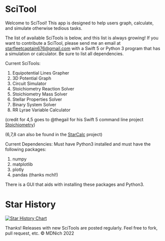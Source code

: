 # SciTool
Welcome to SciTool!
This app is designed to help users graph, calculate, and simulate otherwise tedious tasks.

The list of available SciTools is below, and this list is always growing!
If you want to contribute a SciTool, please send me an email at starfleetcaptain676@gmail.com
with a Swift 5 or Python 3 program that has a simulation or calculator. Be sure to list all dependencies.

Current SciTools: 
1. Equipotential Lines Grapher
2. 3D Potential Graph
3. Circuit Simulator
4. Stoichiometry Reaction Solver
5. Stoichiometry Mass Solver
6. Stellar Properties Solver
7. Binary System Solver
8. RR Lyrae Variable Calculator

(credit for 4,5 goes to @thegail for his Swift 5 command line project [Stoichiometry](https://github.com/thegail/Stoichiometry))

(6,7,8 can also be found in the [StarCalc](https://github.com/mdnich/starcalc) project)

Current Dependencies: Must have Python3 installed and must have the following packages:
1. numpy
2. matplotlib
3. plotly
4. pandas (thanks mchl!)

There is a GUI that aids with installing these packages and Python3.

# Star History

[![Star History Chart](https://star-history.com/#MDNich/SciTool&Date)](https://star-history.com/#MDNich/SciTool&Date)





Thanks!
Releases with new SciTools are posted regularly.
Feel free to fork, pull request, etc.
© MDNich 2022


